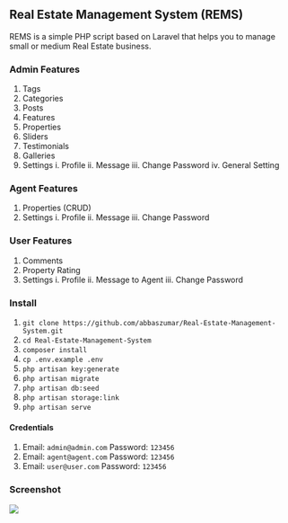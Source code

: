 ## Real Estate Management System (REMS)
REMS is a simple PHP script based on Laravel that helps you to manage small or medium Real Estate business.


### Admin Features
1. Tags
2. Categories
3. Posts
4. Features
5. Properties
6. Sliders
7. Testimonials
8. Galleries
9. Settings
    i. Profile
    ii. Message
    iii. Change Password
    iv. General Setting

### Agent Features
1. Properties (CRUD)
2. Settings
    i. Profile
    ii. Message
    iii. Change Password

### User Features
1. Comments
2. Property Rating
3. Settings
    i. Profile
    ii. Message to Agent
    iii. Change Password


### Install
01. `git clone https://github.com/abbaszumar/Real-Estate-Management-System.git`
02. `cd Real-Estate-Management-System`
03. `composer install`
04. `cp .env.example .env`
05. `php artisan key:generate`
06. `php artisan migrate`
07. `php artisan db:seed`
08. `php artisan storage:link`
09. `php artisan serve`

#### Credentials
01. Email: `admin@admin.com` 
    Password: `123456`
02. Email: `agent@agent.com` 
     Password: `123456`
03. Email: `user@user.com` 
    Password: `123456`


### Screenshot

<img src="https://github.com/parvez-git/real-estate/blob/master/public/demo/home.jpg">
